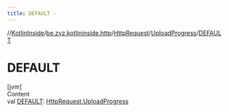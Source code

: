 ```yaml
---
title: DEFAULT -
---
```

//[KotlinInside](../../../index.md)/[be.zvz.kotlininside.http](../../index.md)/[HttpRequest](../index.md)/[UploadProgress](index.md)/[DEFAULT](-d-e-f-a-u-l-t.md)



# DEFAULT  
[jvm]  
Content  
val [DEFAULT](-d-e-f-a-u-l-t.md): [HttpRequest.UploadProgress](index.md)  



